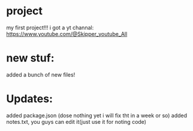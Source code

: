 # project
my first project!!!
i got a yt channal: https://www.youtube.com/@Skipper_youtube_All

# new stuf:
added a bunch of new files!

# Updates:
added package.json (dose nothing yet i will fix tht in a week or so)
added notes.txt, you guys can edit it(just use it for noting code) 
